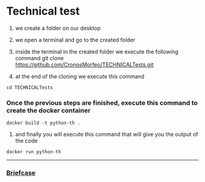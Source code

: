# Technical test
1. we create a folder on our desktop

2. we open a terminal and go to the created folder

3. inside the terminal in the created folder we execute the following command
git clone https://github.com/CronosMorfeo/TECHNICALTests.git
4. at the end of the cloning we execute this command

```console 
cd TECHNICALTests
```


### Once the previous steps are finished, execute this command to create the docker container
```console
docker build -t python-th .
```



1. and finally you will execute this command that will give you the output of the code
```console
docker run python-th
```



----------------------
### [Briefcase]( https://portafolio-d3cb5.web.app/tabs/tab1)
